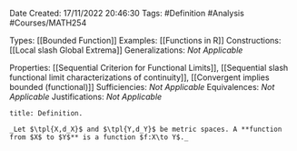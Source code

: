<div class="topSpace"></div>

Date Created: 17/11/2022 20:46:30
Tags: #Definition #Analysis #Courses/MATH254

Types: [[Bounded Function]]
Examples: [[Functions in R]]
Constructions: [[Local slash Global Extrema]]
Generalizations: _Not Applicable_

Properties: [[Sequential Criterion for Functional Limits]], [[Sequential slash functional limit characterizations of continuity]], [[Convergent implies bounded (functional)]]
Sufficiencies: _Not Applicable_
Equivalences: _Not Applicable_
Justifications: _Not Applicable_

``` ad-Definition
title: Definition.

_Let $\tpl{X,d_X}$ and $\tpl{Y,d_Y}$ be metric spaces. A **function from $X$ to $Y$** is a function $f:X\to Y$._

```
